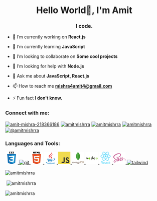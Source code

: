 <h1 align="center">Hello World👋, I'm Amit</h1>
<h3 align="center">I code.</h3>

- 🔭 I’m currently working on **React.js**

- 🌱 I’m currently learning **JavaScript**

- 👯 I’m looking to collaborate on **Some cool projects**

- 🤝 I’m looking for help with **Node.js**

- 💬 Ask me about **JavaScript, React.js**

- 📫 How to reach me **mishra4amit4@gmail.com**

- ⚡ Fun fact **I don't know.**

<h3 align="left">Connect with me:</h3>
<p align="left">
<a href="https://linkedin.com/in/amit-mishra-218366186" target="blank"><img align="center" src="https://raw.githubusercontent.com/rahuldkjain/github-profile-readme-generator/master/src/images/icons/Social/linked-in-alt.svg" alt="amit-mishra-218366186" height="30" width="40" /></a>
<a href="https://instagram.com/amitmishrra" target="blank"><img align="center" src="https://raw.githubusercontent.com/rahuldkjain/github-profile-readme-generator/master/src/images/icons/Social/instagram.svg" alt="amitmishrra" height="30" width="40" /></a>
<a href="https://www.codechef.com/users/amitmishrra" target="blank"><img align="center" src="https://cdn.jsdelivr.net/npm/simple-icons@3.1.0/icons/codechef.svg" alt="amitmishrra" height="30" width="40" /></a>
<a href="https://www.hackerrank.com/amitmishrra" target="blank"><img align="center" src="https://raw.githubusercontent.com/rahuldkjain/github-profile-readme-generator/master/src/images/icons/Social/hackerrank.svg" alt="amitmishrra" height="30" width="40" /></a>
<a href="https://www.hackerearth.com/@amitmishrra" target="blank"><img align="center" src="https://raw.githubusercontent.com/rahuldkjain/github-profile-readme-generator/master/src/images/icons/Social/hackerearth.svg" alt="@amitmishrra" height="30" width="40" /></a>
</p>

<h3 align="left">Languages and Tools:</h3>
<p align="left"> <a href="https://www.w3schools.com/css/" target="_blank" rel="noreferrer"> <img src="https://raw.githubusercontent.com/devicons/devicon/master/icons/css3/css3-original-wordmark.svg" alt="css3" width="40" height="40"/> </a> <a href="https://git-scm.com/" target="_blank" rel="noreferrer"> <img src="https://www.vectorlogo.zone/logos/git-scm/git-scm-icon.svg" alt="git" width="40" height="40"/> </a> <a href="https://www.w3.org/html/" target="_blank" rel="noreferrer"> <img src="https://raw.githubusercontent.com/devicons/devicon/master/icons/html5/html5-original-wordmark.svg" alt="html5" width="40" height="40"/> </a> <a href="https://www.java.com" target="_blank" rel="noreferrer"> <img src="https://raw.githubusercontent.com/devicons/devicon/master/icons/java/java-original.svg" alt="java" width="40" height="40"/> </a> <a href="https://developer.mozilla.org/en-US/docs/Web/JavaScript" target="_blank" rel="noreferrer"> <img src="https://raw.githubusercontent.com/devicons/devicon/master/icons/javascript/javascript-original.svg" alt="javascript" width="40" height="40"/> </a> <a href="https://www.mongodb.com/" target="_blank" rel="noreferrer"> <img src="https://raw.githubusercontent.com/devicons/devicon/master/icons/mongodb/mongodb-original-wordmark.svg" alt="mongodb" width="40" height="40"/> </a> <a href="https://nodejs.org" target="_blank" rel="noreferrer"> <img src="https://raw.githubusercontent.com/devicons/devicon/master/icons/nodejs/nodejs-original-wordmark.svg" alt="nodejs" width="40" height="40"/> </a> <a href="https://reactjs.org/" target="_blank" rel="noreferrer"> <img src="https://raw.githubusercontent.com/devicons/devicon/master/icons/react/react-original-wordmark.svg" alt="react" width="40" height="40"/> </a> <a href="https://sass-lang.com" target="_blank" rel="noreferrer"> <img src="https://raw.githubusercontent.com/devicons/devicon/master/icons/sass/sass-original.svg" alt="sass" width="40" height="40"/> </a> <a href="https://tailwindcss.com/" target="_blank" rel="noreferrer"> <img src="https://www.vectorlogo.zone/logos/tailwindcss/tailwindcss-icon.svg" alt="tailwind" width="40" height="40"/> </a> </p>

<p><img align="center" src="https://github-readme-stats.vercel.app/api/top-langs?username=amitmishrra&show_icons=true&locale=en&layout=compact" alt="amitmishrra" /></p>

<p>&nbsp;<img align="center" src="https://github-readme-stats.vercel.app/api?username=amitmishrra&show_icons=true&locale=en" alt="amitmishrra" /></p>

<p><img align="center" src="https://github-readme-streak-stats.herokuapp.com/?user=amitmishrra&" alt="amitmishrra" /></p>
